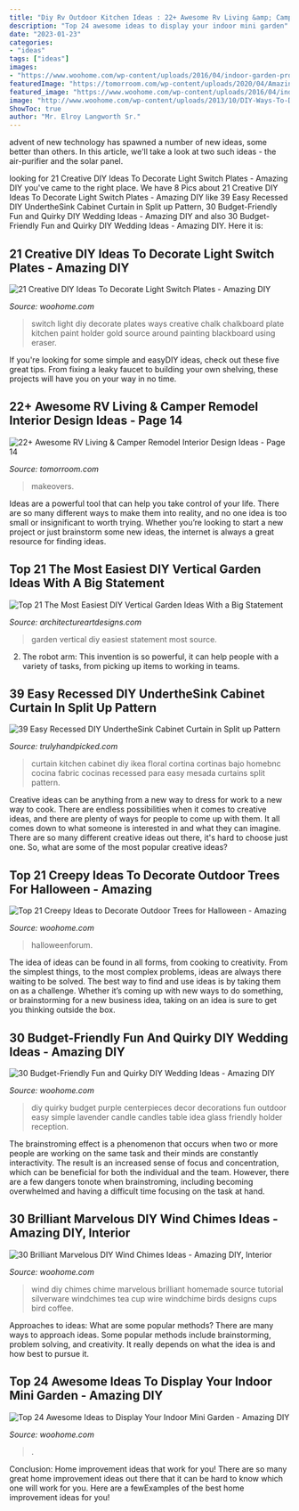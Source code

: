 ```yaml
---
title: "Diy Rv Outdoor Kitchen Ideas : 22+ Awesome Rv Living &amp; Camper Remodel Interior Design Ideas"
description: "Top 24 awesome ideas to display your indoor mini garden"
date: "2023-01-23"
categories:
- "ideas"
tags: ["ideas"]
images:
- "https://www.woohome.com/wp-content/uploads/2016/04/indoor-garden-projects-13.jpg"
featuredImage: "https://tomorroom.com/wp-content/uploads/2020/04/Amazing-RV-Living-Camper-Remodel-Interior-Design-Ideas-20.jpg"
featured_image: "https://www.woohome.com/wp-content/uploads/2016/04/indoor-garden-projects-13.jpg"
image: "http://www.woohome.com/wp-content/uploads/2013/10/DIY-Ways-To-Decorate-A-Light-Switch-Plate-9.jpg"
ShowToc: true
author: "Mr. Elroy Langworth Sr."
---
```



advent of new technology has spawned a number of new ideas, some better than others. In this article, we'll take a look at two such ideas - the air-purifier and the solar panel.

	

		
looking for 21 Creative DIY Ideas To Decorate Light Switch Plates - Amazing DIY you've came to the right place. We have 8 Pics about 21 Creative DIY Ideas To Decorate Light Switch Plates - Amazing DIY like 39 Easy Recessed DIY UndertheSink Cabinet Curtain in Split up Pattern, 30 Budget-Friendly Fun and Quirky DIY Wedding Ideas - Amazing DIY and also 30 Budget-Friendly Fun and Quirky DIY Wedding Ideas - Amazing DIY. Here it is:
		
    
## 21 Creative DIY Ideas To Decorate Light Switch Plates - Amazing DIY

<img loading=lazy src="http://www.woohome.com/wp-content/uploads/2013/10/DIY-Ways-To-Decorate-A-Light-Switch-Plate-9.jpg" onerror="this.onerror=null;this.src='https://tse3.mm.bing.net/th?id=OIP.19Xwx7JraZQeKjZa-qlMeQHaLE&amp;pid=15.1';" alt="21 Creative DIY Ideas To Decorate Light Switch Plates - Amazing DIY">

_Source: woohome.com_

>switch light diy decorate plates ways creative chalk chalkboard plate kitchen paint holder gold source around painting blackboard using eraser. 

	

If you're looking for some simple and easyDIY ideas, check out these five great tips. From fixing a leaky faucet to building your own shelving, these projects will have you on your way in no time.

    
## 22+ Awesome RV Living &amp; Camper Remodel Interior Design Ideas - Page 14

<img loading=lazy src="https://tomorroom.com/wp-content/uploads/2020/04/Amazing-RV-Living-Camper-Remodel-Interior-Design-Ideas-20.jpg" onerror="this.onerror=null;this.src='https://tse1.mm.bing.net/th?id=OIP.zNpVTcd3z70kfZaYL-FSogHaNK&amp;pid=15.1';" alt="22+ Awesome RV Living &amp; Camper Remodel Interior Design Ideas - Page 14">

_Source: tomorroom.com_

>makeovers. 

	

Ideas are a powerful tool that can help you take control of your life. There are so many different ways to make them into reality, and no one idea is too small or insignificant to worth trying. Whether you’re looking to start a new project or just brainstorm some new ideas, the internet is always a great resource for finding ideas.

    
## Top 21 The Most Easiest DIY Vertical Garden Ideas With A Big Statement

<img loading=lazy src="https://www.architectureartdesigns.com/wp-content/uploads/2015/03/1811.jpg" onerror="this.onerror=null;this.src='https://tse1.mm.bing.net/th?id=OIP.6gDC3UTYAZvhX6XP-4QMYgHaKY&amp;pid=15.1';" alt="Top 21 The Most Easiest DIY Vertical Garden Ideas With a Big Statement">

_Source: architectureartdesigns.com_

>garden vertical diy easiest statement most source. 

	

2. The robot arm: This invention is so powerful, it can help people with a variety of tasks, from picking up items to working in teams.

    
## 39 Easy Recessed DIY UndertheSink Cabinet Curtain In Split Up Pattern

<img loading=lazy src="https://trulyhandpicked.com/wp-content/uploads/2019/01/easyrecessed-diy-underthesink-cabinet-curtain-in-split-up-pattern-with-beautiful-floral-design-on-e-15487810074kgn8.jpg" onerror="this.onerror=null;this.src='https://tse3.mm.bing.net/th?id=OIP.WhdfjiutLvGGE8i3LD7SeAHaJ3&amp;pid=15.1';" alt="39 Easy Recessed DIY UndertheSink Cabinet Curtain in Split up Pattern">

_Source: trulyhandpicked.com_

>curtain kitchen cabinet diy ikea floral cortina cortinas bajo homebnc cocina fabric cocinas recessed para easy mesada curtains split pattern. 

	

Creative ideas can be anything from a new way to dress for work to a new way to cook. There are endless possibilities when it comes to creative ideas, and there are plenty of ways for people to come up with them. It all comes down to what someone is interested in and what they can imagine. There are so many different creative ideas out there, it's hard to choose just one. So, what are some of the most popular creative ideas?

    
## Top 21 Creepy Ideas To Decorate Outdoor Trees For Halloween - Amazing

<img loading=lazy src="https://www.woohome.com/wp-content/uploads/2016/09/decorate-outdoor-tree-for-halloween-3.jpg" onerror="this.onerror=null;this.src='https://tse4.mm.bing.net/th?id=OIP.QOlTyn7gabLmt9hW1_O4rQHaJ4&amp;pid=15.1';" alt="Top 21 Creepy Ideas to Decorate Outdoor Trees for Halloween - Amazing">

_Source: woohome.com_

>halloweenforum. 

	

The idea of ideas can be found in all forms, from cooking to creativity. From the simplest things, to the most complex problems, ideas are always there waiting to be solved. The best way to find and use ideas is by taking them on as a challenge. Whether it’s coming up with new ways to do something, or brainstorming for a new business idea, taking on an idea is sure to get you thinking outside the box.

    
## 30 Budget-Friendly Fun And Quirky DIY Wedding Ideas - Amazing DIY

<img loading=lazy src="http://www.woohome.com/wp-content/uploads/2014/01/diy-wedding-ideas-26.jpg" onerror="this.onerror=null;this.src='https://tse3.mm.bing.net/th?id=OIP.MOcZa_GFVqs3W-8gzIxaZwHaLH&amp;pid=15.1';" alt="30 Budget-Friendly Fun and Quirky DIY Wedding Ideas - Amazing DIY">

_Source: woohome.com_

>diy quirky budget purple centerpieces decor decorations fun outdoor easy simple lavender candle candles table idea glass friendly holder reception. 

	

The brainstroming effect is a phenomenon that occurs when two or more people are working on the same task and their minds are constantly interactivity. The result is an increased sense of focus and concentration, which can be beneficial for both the individual and the team. However, there are a few dangers tonote when brainstroming, including becoming overwhelmed and having a difficult time focusing on the task at hand.

    
## 30 Brilliant Marvelous DIY Wind Chimes Ideas - Amazing DIY, Interior

<img loading=lazy src="http://www.woohome.com/wp-content/uploads/2014/02/DIY-wind-chime-22.jpg" onerror="this.onerror=null;this.src='https://tse1.mm.bing.net/th?id=OIP.3LbB_kJDBUac73X-8QH20gHaNw&amp;pid=15.1';" alt="30 Brilliant Marvelous DIY Wind Chimes Ideas - Amazing DIY, Interior">

_Source: woohome.com_

>wind diy chimes chime marvelous brilliant homemade source tutorial silverware windchimes tea cup wire windchime birds designs cups bird coffee. 

	

Approaches to ideas: What are some popular methods?
There are many ways to approach ideas. Some popular methods include brainstorming, problem solving, and creativity. It really depends on what the idea is and how best to pursue it.

    
## Top 24 Awesome Ideas To Display Your Indoor Mini Garden - Amazing DIY

<img loading=lazy src="https://www.woohome.com/wp-content/uploads/2016/04/indoor-garden-projects-13.jpg" onerror="this.onerror=null;this.src='https://tse2.mm.bing.net/th?id=OIP.Ki_UXHZ1V1w7he8dPZSgBAHaLH&amp;pid=15.1';" alt="Top 24 Awesome Ideas to Display Your Indoor Mini Garden - Amazing DIY">

_Source: woohome.com_

>. 

	

Conclusion: Home improvement ideas that work for you!
There are so many great home improvement ideas out there that it can be hard to know which one will work for you. Here are a fewExamples of the best home improvement ideas for you!

